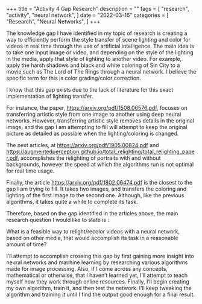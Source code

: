 +++
title = "Activity 4 Gap Research"
description = ""
tags = [
    "research",
    "activity",
    "neural network",
]
date = "2022-03-16"
categories = [
    "Research",
    "Neural Networks",
]
+++

The knowledge gap I have identified in my topic of research is creating a way to efficiently perform the style transfer of scene lighting and color for videos in real time through the use of artificial intelligence. The main idea is to take one input image or video, and depending on the style of the lighting in the media, apply that style of lighting to another video. For example, apply the harsh shadows and black and white coloring of Sin City to a movie such as The Lord of The Rings through a neural network. I believe the specific term for this is color grading/color correction.

I know that this gap exists due to the lack of literature for this exact implementation of lighting transfer.  

For instance, the paper, https://arxiv.org/pdf/1508.06576.pdf, focuses on transferring artistic style from one image to another using deep neural networks. However, transferring artistic style removes details in the original image, and the gap I am attempting to fill will attempt to keep the original picture as detailed as possible when the lighting/coloring is changed. 

The next articles, at https://arxiv.org/pdf/1905.00824.pdf and  https://augmentedperception.github.io/total_relighting/total_relighting_paper.pdf, accomplishes the relighting of portraits with and without backgrounds, however the speed at which the algorithms run is not optimal for real time usage.

Finally, the article https://arxiv.org/pdf/1802.06474.pdf is the closest to the gap I am trying to fill. It takes two images, and transfers the coloring and lighting of the first image to the second one.  Although, like the previous algorithms, it takes quite a while to complete its task.

Therefore, based on the gap identified in the articles above, the main research question I would like to state is :

What is a feasible way to relight/recolor videos with a neural network, based on other media, that would accomplish its task in a reasonable amount of time?

I’ll attempt to accomplish crossing this gap by first gaining more insight into neural networks and machine learning by researching various algorithms made for image processing.  Also, If I come across any concepts, mathematical or otherwise, that I haven’t learned yet, I’ll attempt to teach myself how they work through online resources.  Finally, I’ll begin creating my own algorithm, train it, and then test the network. I’ll keep tweaking the algorithm and training it until I find the output good enough for a final result.
